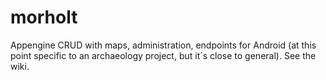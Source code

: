 # morholt
Appengine CRUD with maps, administration, endpoints for Android (at this point specific to an archaeology project, but it´s close to general).  See the wiki.
